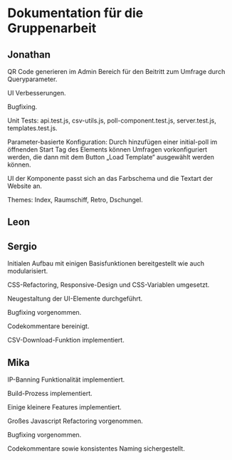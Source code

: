 # Dokumentation für die Gruppenarbeit

## Jonathan

QR Code generieren im Admin Bereich für den Beitritt zum Umfrage durch Queryparameter.

UI Verbesserungen.

Bugfixing.

Unit Tests: api.test.js, csv-utils.js, poll-component.test.js, server.test.js, templates.test.js.

Parameter-basierte Konfiguration: Durch hinzufügen einer initial-poll im öffnenden Start Tag des Elements können Umfragen vorkonfiguriert werden, die dann mit dem Button „Load Template“ ausgewählt werden können.

UI der Komponente passt sich an das Farbschema und die Textart der Website an.

Themes: Index, Raumschiff, Retro, Dschungel.

## Leon

## Sergio

Initialen Aufbau mit einigen Basisfunktionen bereitgestellt wie auch modularisiert. 

CSS-Refactoring, Responsive-Design und CSS-Variablen umgesetzt. 

Neugestaltung der UI-Elemente durchgeführt. 

Bugfixing vorgenommen. 

Codekommentare bereinigt. 

CSV-Download-Funktion implementiert.

## Mika

IP-Banning Funktionalität implementiert.

Build-Prozess implementiert.

Einige kleinere Features implementiert.

Großes Javascript Refactoring vorgenommen.

Bugfixing vorgenommen. 

Codekommentare sowie konsistentes Naming sichergestellt. 

